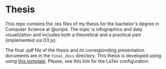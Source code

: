# Thesis 
This repo contains the .tex files of my thesis for the bachelor's degree in Computer Science at @unipd. The topic is infographics and data visualization and includes both a theoretical and a practical part (implemented via D3.js).

The final .pdf file of the thesis and its corresponding presentation documents are in the `final_docs` directory.
This thesis is developed using using [this template](https://github.com/FIUP/Thesis-template). Please, see this link for the LaTex configuration.